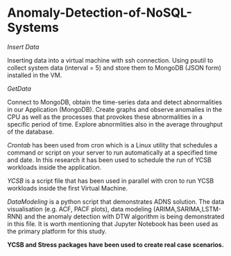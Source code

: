 # Anomaly-Detection-of-NoSQL-Systems

*Insert Data*

Inserting data into a virtual machine with ssh connection.
Using psutil to collect system data (interval = 5)  and store them to MongoDB (JSON form) installed in the VM.

*GetData*

Connect to MongoDB, obtain the time-series data and detect abnormalities in our Application (MongoDB).
Create graphs and observe anomalies in the CPU as well as the processes that provokes these abnormalities
in a specific period of time. Explore abnormlities also in the average throughput of the database.

*Crontab* has been used from cron which is a Linux utility that schedules a command or script on your server to run automatically at a specified time and date. In this research it has been used to schedule the run of YCSB workloads inside the application.

*YCSB* is a script file that has been used in parallel with cron to run YCSB workloads inside the first Virtual Machine. 

*DataModeling* is a python script that demonstrates ADNS solution. The data visualisation (e.g. ACF, PACF plots), data modeling (ARIMA,SARIMA,LSTM-RNN) and the anomaly detection with DTW algorithm is being demonstrated in this file. It is worth mentioning that Jupyter Notebook has been used as the primary platform for this study.

**YCSB and Stress packages have been used to create real case scenarios.**
